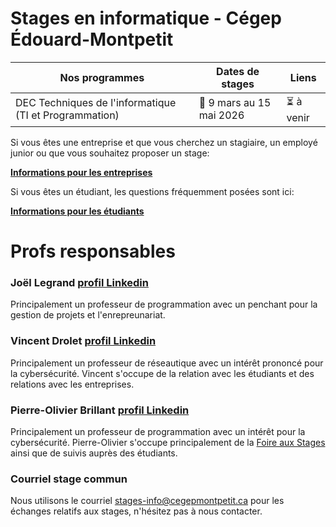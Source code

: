 # Stages en informatique - Cégep Édouard-Montpetit

| Nos programmes | Dates de stages | Liens
| ------------- | ------------- | ------------- | 
| DEC Techniques de l'informatique (TI et Programmation) | 📅 9 mars au 15 mai 2026 | ⏳ à venir

<!---
| AEC Développement d'applications Web | 30 mars au 5 juin 2026 | 🟢 [Publier une offre de stage](https://forms.gle/fiKXJWsD4UF7wgbb8)
| AEC Gestionnaire de réseaux, sécurité et virtualisation | 23 février au 1 mai 2026 | 🟢 [Publier une offre de stage](https://forms.gle/fiKXJWsD4UF7wgbb8)
--->
Si vous êtes une entreprise et que vous cherchez un stagiaire, un employé junior ou que vous souhaitez proposer un stage:

**[Informations pour les entreprises](entreprises)**

Si vous êtes un étudiant, les questions fréquemment posées sont ici:

**[Informations pour les étudiants](etudiants)**

# Profs responsables
### Joël Legrand [profil Linkedin](https://www.linkedin.com/in/joellegrand/)
Principalement un professeur de programmation avec un penchant pour la gestion de projets et l'enrepreunariat.

### Vincent Drolet [profil Linkedin](https://www.linkedin.com/in/vdrolet)
Principalement un professeur de réseautique avec un intérêt prononcé pour la cybersécurité. Vincent s'occupe de la relation avec les étudiants et des relations avec les entreprises.

### Pierre-Olivier Brillant [profil Linkedin](https://www.linkedin.com/in/pierreolivier-brillant/)
Principalement un professeur de programmation avec un intérêt pour la cybersécurité. Pierre-Olivier s'occupe principalement de la [Foire aux Stages](foire) ainsi que de suivis auprès des étudiants.

### Courriel stage commun
Nous utilisons le courriel [stages-info@cegepmontpetit.ca](mailto:stages-info@cegepmontpetit.ca) pour les échanges relatifs aux stages, n'hésitez pas à nous contacter.
